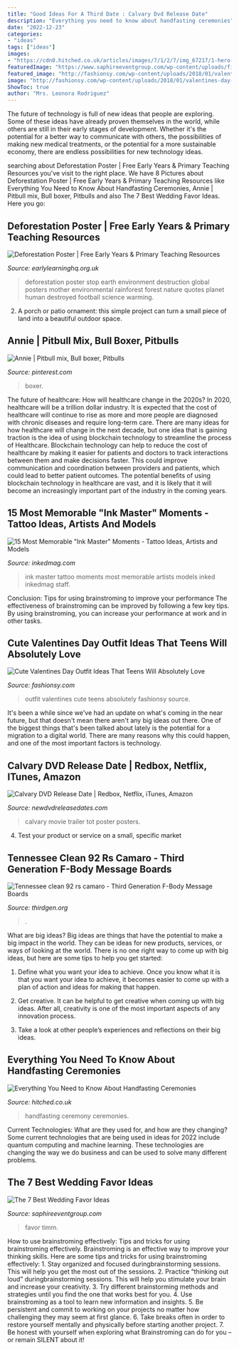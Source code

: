 ```yaml
---
title: "Good Ideas For A Third Date : Calvary Dvd Release Date"
description: "Everything you need to know about handfasting ceremonies"
date: "2022-12-23"
categories:
- "ideas"
tags: ["ideas"]
images:
- "https://cdn0.hitched.co.uk/articles/images/7/1/2/7/img_67217/1-hero-image.jpg"
featuredImage: "https://www.saphireeventgroup.com/wp-content/uploads/files/3514/0251/2298/7_best_wedding_favor_ideas_5.jpg"
featured_image: "http://fashionsy.com/wp-content/uploads/2018/01/valentines-day-outfit-.jpg"
image: "http://fashionsy.com/wp-content/uploads/2018/01/valentines-day-outfit-.jpg"
ShowToc: true
author: "Mrs. Leonora Rodriguez"
---
```



The future of technology is full of new ideas that people are exploring. Some of these ideas have already proven themselves in the world, while others are still in their early stages of development. Whether it's the potential for a better way to communicate with others, the possibilities of making new medical treatments, or the potential for a more sustainable economy, there are endless possibilities for new technology ideas.

	

		
searching about Deforestation Poster | Free Early Years &amp; Primary Teaching Resources you've visit to the right place. We have 8 Pictures about Deforestation Poster | Free Early Years &amp; Primary Teaching Resources like Everything You Need to Know About Handfasting Ceremonies, Annie | Pitbull mix, Bull boxer, Pitbulls and also The 7 Best Wedding Favor Ideas. Here you go:
		
    
## Deforestation Poster | Free Early Years &amp; Primary Teaching Resources

<img loading=lazy src="http://www.earlylearninghq.org.uk/wp-content/uploads/2012/02/deforestationposter.-prevjpg.jpg" onerror="this.onerror=null;this.src='https://tse2.mm.bing.net/th?id=OIP.udFeUbFwYl8A1PYcKa8kMAAAAA&amp;pid=15.1';" alt="Deforestation Poster | Free Early Years &amp; Primary Teaching Resources">

_Source: earlylearninghq.org.uk_

>deforestation poster stop earth environment destruction global posters mother environmental rainforest forest nature quotes planet human destroyed football science warming. 

	

2. A porch or patio ornament: this simple project can turn a small piece of land into a beautiful outdoor space. 

    
## Annie | Pitbull Mix, Bull Boxer, Pitbulls

<img loading=lazy src="https://i.pinimg.com/736x/7d/63/95/7d63959033ec6ea4f21b8666237e3a9f.jpg" onerror="this.onerror=null;this.src='https://tse1.mm.bing.net/th?id=OIP.mGbEDAjdroa0Y0X8M7cf8wHaLB&amp;pid=15.1';" alt="Annie | Pitbull mix, Bull boxer, Pitbulls">

_Source: pinterest.com_

>boxer. 

	

The future of healthcare: How will healthcare change in the 2020s?
In 2020, healthcare will be a trillion dollar industry. It is expected that the cost of healthcare will continue to rise as more and more people are diagnosed with chronic diseases and require long-term care. There are many ideas for how healthcare will change in the next decade, but one idea that is gaining traction is the idea of using blockchain technology to streamline the process of Healthcare. Blockchain technology can help to reduce the cost of healthcare by making it easier for patients and doctors to track interactions between them and make decisions faster. This could improve communication and coordination between providers and patients, which could lead to better patient outcomes. The potential benefits of using blockchain technology in healthcare are vast, and it is likely that it will become an increasingly important part of the industry in the coming years.

    
## 15 Most Memorable &quot;Ink Master&quot; Moments - Tattoo Ideas, Artists And Models

<img loading=lazy src="https://www.inkedmag.com/.image/t_share/MTc1NjMxMDUyMjM1MDg5MjE1/ink-master-moments-fb.jpg" onerror="this.onerror=null;this.src='https://tse1.mm.bing.net/th?id=OIP.ExRPZbNS41mFxrLRFAdkXwHaD4&amp;pid=15.1';" alt="15 Most Memorable &quot;Ink Master&quot; Moments - Tattoo Ideas, Artists and Models">

_Source: inkedmag.com_

>ink master tattoo moments most memorable artists models inked inkedmag staff. 

	

Conclusion: Tips for using brainstroming to improve your performance
The effectiveness of brainstroming can be improved by following a few key tips. By using brainstroming, you can increase your performance at work and in other tasks.

    
## Cute Valentines Day Outfit Ideas That Teens Will Absolutely Love

<img loading=lazy src="http://fashionsy.com/wp-content/uploads/2018/01/valentines-day-outfit-.jpg" onerror="this.onerror=null;this.src='https://tse4.mm.bing.net/th?id=OIP.EI6XXQ5zoCAmh3YoG_jA2AHaLX&amp;pid=15.1';" alt="Cute Valentines Day Outfit Ideas That Teens Will Absolutely Love">

_Source: fashionsy.com_

>outfit valentines cute teens absolutely fashionsy source. 

	

It's been a while since we've had an update on what's coming in the near future, but that doesn't mean there aren't any big ideas out there. One of the biggest things that's been talked about lately is the potential for a migration to a digital world. There are many reasons why this could happen, and one of the most important factors is technology.

    
## Calvary DVD Release Date | Redbox, Netflix, ITunes, Amazon

<img loading=lazy src="http://www.newdvdreleasedates.com/images/posters/large/calvary-2014-03.jpg" onerror="this.onerror=null;this.src='https://tse4.mm.bing.net/th?id=OIP.iZ_jpN9IibY9jOdecikVCgHaKe&amp;pid=15.1';" alt="Calvary DVD Release Date | Redbox, Netflix, iTunes, Amazon">

_Source: newdvdreleasedates.com_

>calvary movie trailer tot poster posters. 

	

4. Test your product or service on a small, specific market

    
## Tennessee Clean 92 Rs Camaro - Third Generation F-Body Message Boards

<img loading=lazy src="https://www.thirdgen.org/forums/attachments/camaros-sale/303624d1465425948-clean-92-rs-camaro-100_0759.jpg" onerror="this.onerror=null;this.src='https://tse1.mm.bing.net/th?id=OIP.DFAET8XBoxbeb-9Wlb3WPQHaFj&amp;pid=15.1';" alt="Tennessee clean 92 rs camaro - Third Generation F-Body Message Boards">

_Source: thirdgen.org_

>. 

	

What are big ideas?
Big ideas are things that have the potential to make a big impact in the world. They can be ideas for new products, services, or ways of looking at the world. There is no one right way to come up with big ideas, but here are some tips to help you get started:
1. Define what you want your idea to achieve. Once you know what it is that you want your idea to achieve, it becomes easier to come up with a plan of action and ideas for making that happen.

2. Get creative. It can be helpful to get creative when coming up with big ideas. After all, creativity is one of the most important aspects of any innovation process.

3. Take a look at other people’s experiences and reflections on their big ideas.

    
## Everything You Need To Know About Handfasting Ceremonies

<img loading=lazy src="https://cdn0.hitched.co.uk/articles/images/7/1/2/7/img_67217/1-hero-image.jpg" onerror="this.onerror=null;this.src='https://tse1.mm.bing.net/th?id=OIP.bLeBeXycVCq7ZPQ0_8kBxQHaE8&amp;pid=15.1';" alt="Everything You Need to Know About Handfasting Ceremonies">

_Source: hitched.co.uk_

>handfasting ceremony ceremonies. 

	

Current Technologies: What are they used for, and how are they changing?
Some current technologies that are being used in ideas for 2022 include quantum computing and machine learning. These technologies are changing the way we do business and can be used to solve many different problems.

    
## The 7 Best Wedding Favor Ideas

<img loading=lazy src="https://www.saphireeventgroup.com/wp-content/uploads/files/3514/0251/2298/7_best_wedding_favor_ideas_5.jpg" onerror="this.onerror=null;this.src='https://tse1.mm.bing.net/th?id=OIP.7s0q5Vu-5LBrK3FzxBuydQHaJ2&amp;pid=15.1';" alt="The 7 Best Wedding Favor Ideas">

_Source: saphireeventgroup.com_

>favor timm. 

	

How to use brainstroming effectively: Tips and tricks for using brainstroming effectively.
Brainstroming is an effective way to improve your thinking skills. Here are some tips and tricks for using brainstroming effectively: 1. Stay organized and focused duringbrainstorming sessions. This will help you get the most out of the sessions. 2. Practice “thinking out loud” duringbrainstorming sessions. This will help you stimulate your brain and increase your creativity. 3. Try different brainstorming methods and strategies until you find the one that works best for you. 4. Use brainstroming as a tool to learn new information and insights. 5. Be persistent and commit to working on your projects no matter how challenging they may seem at first glance. 6. Take breaks often in order to restore yourself mentally and physically before starting another project. 7. Be honest with yourself when exploring what Brainstroming can do for you – or remain SILENT about it!

